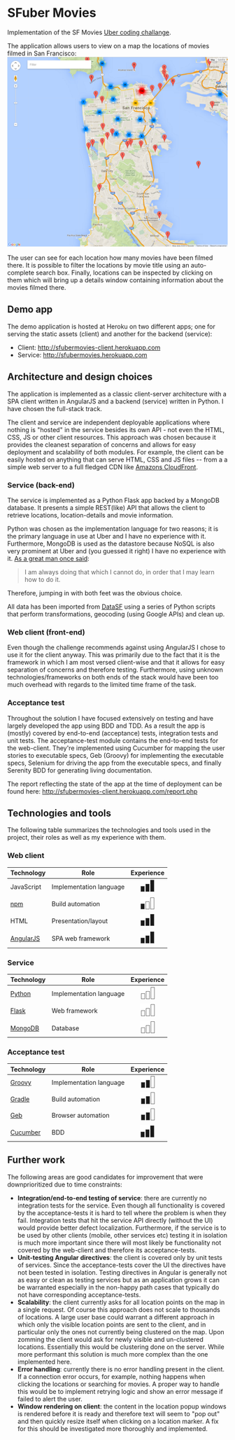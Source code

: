 SFuber Movies
==============

Implementation of the SF Movies [Uber coding challange][uberchallange].

The application allows users to view on a map the locations of movies filmed in San Francisco:
![Screenshot][app-screenshot]

The user can see for each location how many movies have been filmed there. It is possible to filter
the locations by movie title using an auto-complete search box. Finally, locations can be inspected by
clicking on them which will bring up a details window containing information about the movies filmed there.

[app-screenshot]: resources/app-screenshot.png
[uberchallange]: https://github.com/uber/coding-challenge-tools

## Demo app
The demo application is hosted at Heroku on two different apps; one for serving the static assets (client) and another for the backend (service):

* Client: http://sfubermovies-client.herokuapp.com
* Service: http://sfubermovies.herokuapp.com

## Architecture and design choices
The application is implemented as a classic client-server architecture with a SPA client written in AngularJS and a
backend (service) written in Python. I have chosen the full-stack track.

The client and service are independent deployable applications where nothing is "hosted" in the service besides its own API - 
not even the HTML, CSS, JS or other client resources. This approach was chosen because it provides the cleanest separation of
concerns and allows for easy deployment and scalability of both modules. For example, the client can be easily hosted on 
anything that can serve HTML, CSS and JS files -- from a a simple web server to a full fledged CDN like [Amazons CloudFront][cloudfront].

### Service (back-end)
The service is implemented as a Python Flask app backed by a MongoDB database. It presents a simple REST(like) API that
allows the client to retrieve locations, location-details and movie information.

Python was chosen as the implementation language for two reasons; it is the primary language in use at Uber
and I have no experience with it. Furthermore, MongoDB is used as the datastore because NoSQL is also very prominent
at Uber and (you guessed it right) I have no experience with it. [As a great man once said][picassoquote]:
> I am always doing that which I cannot do, in order that I may learn how to do it.
 
Therefore, jumping in with both feet was the obvious choice. 

All data has been imported from [DataSF][datasf] using a series of Python scripts that perform transformations, geocoding
(using Google APIs) and clean up.

[datasf]: https://data.sfgov.org/Culture-and-Recreation/Film-Locations-in-San-Francisco/yitu-d5am
[picassoquote]: http://www.brainyquote.com/quotes/quotes/p/pablopicas107571.html

### Web client (front-end)
Even though the challenge recommends against using AngularJS I chose to use it for the client anyway. This was primarily due to the
fact that it is the framework in which I am most versed client-wise and that it allows for easy separation of concerns and
therefore testing. Furthermore, using unknown technologies/frameworks on both ends of the stack would have been too much overhead
with regards to the limited time frame of the task.

[cloudfront]: https://aws.amazon.com/cloudfront

### Acceptance test
Throughout the solution I have focused extensively on testing and have largely developed the app using BDD and TDD.
As a result the app is (mostly) covered by end-to-end (acceptance) tests, integration tests and unit tests. 
The acceptance-test module contains the end-to-end tests for the web-client. They're implemented using Cucumber 
for mapping the user stories to executable specs, Geb (Groovy) for implementing the executable specs, 
Selenium for driving the app from the executable specs, and finally Serenity BDD for generating living documentation.

The report reflecting the state of the app at the time of deployment can be found here: http://sfubermovies-client.herokuapp.com/report.php

## Technologies and tools
The following table summarizes the technologies and tools used in the project, their roles as well as my experience with them.

### Web client
Technology            | Role                    | Experience
----------------------|-------------------------|:---------------------:
JavaScript            | Implementation language | ![Master][master]
[npm][npm]            | Build automation        | ![Beginner][beginner]
HTML                  | Presentation/layout     | ![Master][master]
[AngularJS][angular]  | SPA web framework       | ![Master][master]

[npm]: https://www.npmjs.com
[angular]: https://angularjs.org

### Service
Technology       | Role                       | Experience
-----------------|----------------------------|:---------------------:
[Python][python] | Implementation language    | ![None][none]
[Flask][flask]   | Web framework              | ![None][none]
[MongoDB][mongo] | Database                   | ![None][none]

[python]: https://www.python.org
[flask]: http://flask.pocoo.org
[mongo]: https://www.mongodb.org

### Acceptance test
Technology           | Role                    | Experience
---------------------|-------------------------|:---------------------:
[Groovy][groovy]     | Implementation language | ![Advanced][advanced]
[Gradle][gradle]     | Build automation        | ![Advanced][advanced]
[Geb][geb]           | Browser automation      | ![Advanced][advanced]
[Cucumber][cucumber] | BDD                     | ![Master][master]

[groovy]: http://www.groovy-lang.org
[gradle]: http://gradle.org
[geb]: http://www.gebish.org
[cucumber]: https://cucumber.io

[none]: resources/icons/none.png
[beginner]: resources/icons/beginner.png
[advanced]: resources/icons/advanced.png
[master]: resources/icons/master.png

## Further work
The following areas are good candidates for improvement that were downprioritized due to time constraints:

* __Integration/end-to-end testing of service__: there are currently no integration tests for the service. Even though
 all functionality is covered by the acceptance-tests it is hard to tell where the problem is when they fail. Integration tests
 that hit the service API directly (without the UI) would provide better defect localization. Furthermore, if the service is
 to be used by other clients (mobile, other services etc) testing it in isolation is much more important since there will 
 most likely be functionality not covered by the web-client and therefore its acceptance-tests.
* __Unit-testing Angular directives__: the client is covered only by unit tests of services. Since the acceptance-tests cover the UI
 the directives have not been tested in isolation. Testing directives in Angular is generally not as easy or clean as testing services
 but as an application grows it can be warranted especially in the non-happy path cases that typically do not have corresponding acceptance-tests.
* __Scalability__: the client currently asks for all location points on the map in a single request. Of course this approach does not
 scale to thousands of locations. A large user base could warrant a different approach in which only the visible location points are
 sent to the client, and in particular only the ones not currently being clustered on the map. Upon zomming the client would ask for
 newly visible and un-clustered locations. Essentially this would be clustering done on the server. While more performant this solution
 is much more complex than the one implemented here.
* __Error handling__: currently there is no error handling present in the client. If a connection error occurs, for example, nothing
 happens when clicking the locations or searching for movies. A proper way to handle this would be to implement retrying logic and
 show an error message if failed to alert the user.
* __Window rendering on client__: the content in the location popup windows is rendered before it is ready and therefore text will seem
 to "pop out" and then quickly resize itself when clicking on a location marker. A fix for this should be investigated more thoroughly 
 and implemented.